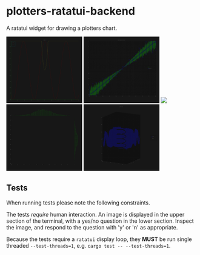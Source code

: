# plotters-ratatui-backend

A ratatui widget for drawing a plotters chart.

<img src="examples/charts.png" width=200px />
<img src="examples/errorbar.png" width=200px />
<img src="examples/mandelbrot.png" width=200px />
<img src="examples/normal-dist.png" width=200px />
<img src="examples/3d-plot.png" width=200px />

## Tests

When running tests please note the following constraints.

The tests *require* human interaction.  An image is displayed in the upper section of the terminal, with a yes/no question in the lower section.  Inspect the image, and respond to the question with 'y' or 'n' as appropriate.

Because the tests require a `ratatui` display loop, they **MUST** be run single threaded `--test-threads=1`, e.g. `cargo test -- --test-threads=1`.
